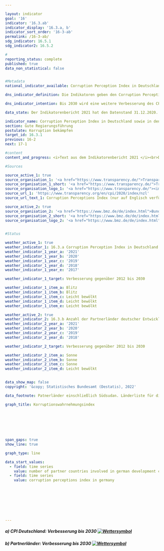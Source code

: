 ```yaml
---

layout: indicator    
goal: '16'    
indicator: '16.3.ab'    
indicator_display: '16.3.a, b'    
indicator_sort_order: '16-3-ab'    
permalink: /16-3-ab/    
sdg_indicator: 16.5.1
sdg_indicator2: 16.5.2    

#
reporting_status: complete    
published: true    
data_non_statistical: false    


#Metadata    
national_indicator_available: Corruption Perception Index in Deutschland sowie in den Partnerländern der deutschen Entwicklungszusammenarbeit    

dns_indicator_definition: Die Indikatoren geben den Corruption Perception Index (CPI) von Transparency International für Deutschland (16.3.a) sowie die Anzahl der Partnerländer der deutschen Entwicklungszusammenarbeit, deren CPI sich im Vergleich zum Jahr 2012 verbessert hat (16.3.b), wieder. Der CPI misst, wie stark Korruption im öffentlichen Sektor in einem Land wahrgenommen wird.    

dns_indicator_intention: Bis 2030 wird eine weitere Verbesserung des CPI für Deutschland angestrebt. Zudem soll sich auch der CPI der Mehrzahl der Partnerländer der deutschen Entwicklungszusammenarbeit verbessern. Basisjahr ist dabei jeweils das Jahr 2012.    

data_state: Der Indikatorenbericht 2021 hat den Datenstand 31.12.2020. Die Daten auf der DNS-Online Plattform werden regelmäßig aktualisiert, sodass online aktuellere Daten verfügbar sein können als im Indikatorenbericht 2021 veröffentlicht.    

indicator_name: Corruption Perception Index in Deutschland sowie in den Partnerländern der deutschen Entwicklungszusammenarbeit    
section: Gute Regierungsführung    
postulate: Korruption bekämpfen    
target_id: 16.3.1    
previous: 16-2    
next: 17-1    

#content     
content_and_progress: <i>Text aus dem Indikatorenbericht 2021 </i><br>Der CPI ist ein Kompositindikator, der auf unterschiedlichen Experten- sowie Unternehmensbefragungen zur Wahrnehmung von Korruption im öffentlichen Sektor basiert. Abhängig von der jeweiligen Befragung können unterschiedliche Verständnisse von Korruption zugrunde liegen und die Quellen für die Berechnung im Zeitablauf wechseln. In den Index werden Länder mit einbezogen, zu denen mindestens drei ausgewählte Befragungen vorliegen. Somit ist der CPI die am meisten Länder umfassende Übersichtsstudie zur wahrgenommen Korruption im öffentlichen Sektor.<br>Das Joint Research Centre der Europäischen Kommission weist in seiner Analyse des CPI darauf hin, dass bei der Interpretation der Ergebnisse die jeweilige statistische Signifikanz der Veränderung mitbetrachtet werden sollte und selbst bei statistisch signifikanten Unterschieden die Ergebnisse dieses Indikators mit Vorsicht zu interpretieren seien.<br>Deutschland hat sich im Vergleich zum Jahr 2012 von 79 auf 80 Punkte im Jahr 2019 verbessert. Dieser Wert hat sich gegenüber 2017 um einen Punkt verschlechtert, sodass Deutschland auf dem zehnten Platz des Rankings steht. Dabei ist diese Veränderung gegenüber 2012 nicht als statistisch signifikant (bei einem Signifikanzniveau von 5&nbsp;%) anzusehen.<br>Auch das Statistische Bundesamt erhebt im Rahmen der Zufriedenheitsbefragung zu behördlichen Dienstleistungen Daten zum Thema Korruption. Nach dieser hatten im Jahr 2019 4,7&nbsp;% der Bevölkerung während ihres Kontakts mit öffentlichen Einrichtungen den Eindruck, dass Beschäftigte des öffentlichen Dienstes bestechlich wären. Bei der entsprechenden Umfrage unter Unternehmen hatten 4,0&nbsp;% der Unternehmen den Eindruck, dass Beschäftigte des öffentlichen Dienstes bestechlich wären.<br>Die Polizeiliche Kriminalstatistik (PKS) erfasst alle der Polizei bekannt gewordenen strafrechtlichen Sachverhalte. Im Jahr 2019 wurden 913 Fälle von Vorteilsannahme, Vorteilsgewährung sowie Bestechlichkeit und Bestechung im öffentlichen Sektor erfasst. Zudem werden in der PKS auch Fälle von Bestechlichkeit und Bestechung im geschäftlichen Verkehr sowie sogenannte Begleitdelikte der Korruption wie zum Beispiel Betrugs- und Untreuehandlungen, Urkundenfälschung, wettbewerbsbeschränkende Absprachen bei Ausschreibungen, Strafvereitelung, Falschbeurkundung im Amt und Verletzung des Dienstgeheimnisses ausgewiesen.<br>In Bezug auf die deutsche Entwicklungszusammenarbeit haben sich im Jahr 2019 im Vergleich zum Jahr 2012 insgesamt 43 der 85 durch den CPI bewerteten Partnerländer verbessert. Die Anzahl der sich positiv entwickelnden Partnerländer ist im betrachteten Zeitraum bis 2016 jedes Jahr gestiegen. Im Jahr 2017 ist die Anzahl leicht zurückgegangen und stagnierte in den Folgejahren. Eine statistisch signifikante Verbesserung (bei einem Signifikanzniveau von 5&nbsp;%) wiesen in 2019 gegenüber 2012 20 Partnerländer der deutschen Entwicklungszusammenarbeit auf, im Vergleich dazu waren es 2014 sechs Partnerländer.    

#Sources    

source_active_1: true
source_organisation_1: '<a href="https://www.transparency.de/">Transparency International e.V.</a>'
source_organisation_1_short: '<a href="https://www.transparency.de/">Transparency International e.V.</a>'
source_organisation_logo_1: '<a href="https://www.transparency.de/"><img src="https://g205sdgs.github.io/sdg-indicators/public/logos/ta.png" alt="Transparency International e.V." title=" Klicken Sie hier um zur Homepage der Organisation Transparency International e.V. zu gelangen." style="height:60px; width:148px; border: transparent"/></a>'
source_url_1: 'https://www.transparency.org/en/cpi/2020/index/nzl'
source_url_text_1: Corruption Perceptions Index (nur auf Englisch verfügbar)

source_active_2: true
source_organisation_2: '<a href="https://www.bmz.de/de/index.html">Bundesministerium für wirtschaftliche Zusammenarbeit und Entwicklung</a>'
source_organisation_2_short: '<a href="https://www.bmz.de/de/index.html">Bundesministerium für wirtschaftliche Zusammenarbeit und Entwicklung (BMZ)</a>'
source_organisation_logo_2: '<a href="https://www.bmz.de/de/index.html"><img src="https://g205sdgs.github.io/sdg-indicators/public/logos/bmz.png" alt="Bundesministerium für wirtschaftliche Zusammenarbeit und Entwicklung" title=" Klicken Sie hier um zur Homepage der Organisation Bundesministerium für wirtschaftliche Zusammenarbeit und Entwicklung zu gelangen." style="height:60px; width:148px; border: transparent"/></a>'
    

#Status    

weather_active_1: true
weather_indicator_1: 16.3.a Corruption Perception Index in Deutschland
weather_indicator_1_year_a: '2021'
weather_indicator_1_year_b: '2020'
weather_indicator_1_year_c: '2019'
weather_indicator_1_year_d: '2018'
weather_indicator_1_year_e: '2017'

weather_indicator_1_target: Verbesserung gegenüber 2012 bis 2030

weather_indicator_1_item_a: Blitz
weather_indicator_1_item_b: Blitz
weather_indicator_1_item_c: Leicht bewölkt
weather_indicator_1_item_d: Leicht bewölkt
weather_indicator_1_item_e: Leicht bewölkt

weather_active_2: true
weather_indicator_2: 16.3.b Anzahl der Partnerländer deutscher Entwicklungszusammenarbeit, deren Bewertung sich gegenüber 2012 verbessert hat
weather_indicator_2_year_a: '2021'
weather_indicator_2_year_b: '2020'
weather_indicator_2_year_c: '2019'
weather_indicator_2_year_d: '2018'

weather_indicator_2_target: Verbesserung gegenüber 2012 bis 2030

weather_indicator_2_item_a: Sonne
weather_indicator_2_item_b: Sonne
weather_indicator_2_item_c: Sonne
weather_indicator_2_item_d: Leicht bewölkt
    

data_show_map: false    
copyright: '&copy; Statistisches Bundesamt (Destatis), 2022'    

data_footnote: Patnerländer einschließlich Südsudan. Länderliste für die bilaterale staatliche Entwicklungszusammenarbeit des BMZ wurde in 2020 aktualisiert. Es werden 10 Länder mehr aufgeführt zuzüglich China und Sudan.    

graph_title: Korruptionswahrnehmungsindex    

    

    

    

span_gaps: true    
show_line: true    

graph_type: line    

data_start_values: 
  - field: time series
    value: number of partner countries involved in german development cooperation with improved cpi scores compared with 2012
  - field: time series
    value: corruption perceptions index in germany    

    

    

        

    
---
```



<div>
  <div class="my-header">
    <h5>a) CPI Deutschland: Verbesserung bis 2030
      <a href="http://www.dnsUpgradeEnvironment.github.io/dns-indicators/status"><img src="https://g205sdgs.github.io/sdg-indicators/public/Wettersymbole/Blitz.png" title="Text will follow soon" alt="Wettersymbol"/>
      </a>
    </h5>
  </div>
  <div class="my-header-note">
  </div>
</div>
<div>
  <div class="my-header">
    <h5>b) Partnerländer: Verbesserung bis 2030
      <a href="http://www.dnsUpgradeEnvironment.github.io/dns-indicators/status"><img src="https://g205sdgs.github.io/sdg-indicators/public/Wettersymbole/Sonne.png" title="Text will follow soon" alt="Wettersymbol"/>
      </a>
    </h5>
  </div>
  <div class="my-header-note">
  </div>
</div>